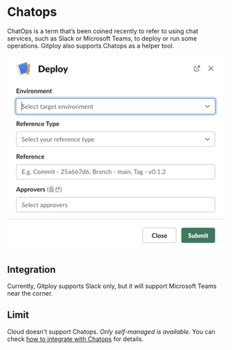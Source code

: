 # Chatops

ChatOps is a term that’s been coined recently to refer to using chat services, such as Slack or Microsoft Teams, to deploy or run some operations. Gitploy also supports Chatops as a helper tool. 

![Slack deploy](../images//slack-deploy.png)

## Integration

Currently, Gitploy supports Slack only, but it will support Microsoft Teams near the corner. 

## Limit

Cloud doesn't support Chatops. *Only self-managed is available.* You can check [how to integrate with Chatops](../tasks/integration.md) for details.